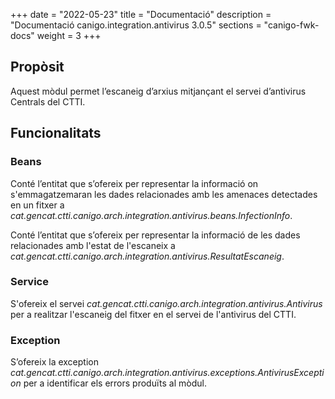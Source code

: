 +++
date        = "2022-05-23"
title       = "Documentació"
description = "Documentació canigo.integration.antivirus 3.0.5"
sections    = "canigo-fwk-docs"
weight      = 3
+++

## Propòsit

Aquest mòdul permet l’escaneig d’arxius mitjançant el servei d’antivirus Centrals del CTTI.

## Funcionalitats

### Beans

Conté l’entitat que s’ofereix per representar la informació on s'emmagatzemaran les dades relacionades
amb les amenaces detectades en un fitxer a *cat.gencat.ctti.canigo.arch.integration.antivirus.beans.InfectionInfo*.

Conté l’entitat que s’ofereix per representar la informació de les dades relacionades amb l'estat de l'escaneix
a *cat.gencat.ctti.canigo.arch.integration.antivirus.ResultatEscaneig*.

### Service

S'ofereix el servei *cat.gencat.ctti.canigo.arch.integration.antivirus.Antivirus* per a realitzar
l'escaneig del fitxer en el servei de l'antivirus del CTTI.

### Exception

S’ofereix la exception *cat.gencat.ctti.canigo.arch.integration.antivirus.exceptions.AntivirusException*
per a identificar els errors produïts al mòdul.